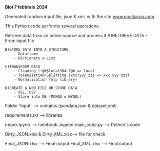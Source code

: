 **Biot 7 febbraio 2024**

Generated random input file, json & xml, with the site www.mockaroo.com.

This Python code performs several operations:

Retrieve data from an online source and process it
    A)RETRIEVE DATA
        - From input file
        
    B)STORE DATA INTO A STRUCTURE
        - Dataframe
        - Dictionary o List
        
    C)TRANSFORM DATA
        - Cleaning (!@#$luca1984.!@# => luca)
        - Tokenization/Splitting (xxx|yyy_zzz => xxx yyy zzz)
        - Normalization (nlp library)
        
    D)CREATE A NEW FILE OR STORE DATA
        - XSL, CSV ...
        - Store into DB (MONGO o MYSQL)


Folder 'Input' --> contains (jsondata.json & dataset.xml)

requirements.txt --> libraries 

nbook.ipynb --> notebook Jupyter
main_code.py --> Python's code

Dirty_JSON.xlsx & Dirty_XML.xlsx--> file for check

Final_JSON.xlsx --> Final output
Final_XML.xlsx --> Final output
